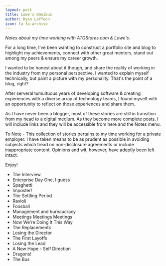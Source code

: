 ```yaml
---
layout: post
title: Lowe's Omnibus
author: Ryan Laffoon
icon: fa fa-archive
---
```

_Notes about my time working with ATGStores.com & Lowe's._

For a long time, I've been wanting to construct a portfolio site and blog to highlight my achievements, connect with other great mentors, stand out among my peers & ensure my career growth.

I wanted to be honest about it though, and share the reality of working in the industry from my personal perspective. I wanted to explain myself technically, but paint a picture with my personality. That's the point of a blog, right?

After serveral tumultuous years of developing software & creating experiences with a diverse array of technology teams, I found myself with an opportunity to reflect on those experiences and share them. 

As I have never been a blogger, most of these stories are still in transition from my head to a digital medium. As they become more complete posts, I will include links and they will be accessible from here and the Notes menu.

To Note - This collection of stories pertains to my time working for a private employer. I have taken means to be as prudent as possible in avoiding subjects which tread on non-disclosure agreements or include inappropriate content. Opinions and wit, however, have adeptly been left intact.

Enjoy!

* The Interview
* Enterprise Day One, I guess
* Spaghetti
* Imposter!
* The Settling Period
* Ravioli
* Foosball
* Management and bureaucracy
* Meetings Meetings Meetings
* Now We're Doing It This Way
* The Replacements
* Losing the Director
* The First Layoffs
* Losing the Lead
* A New Hope - Self Direction
* Dragons!
* The Bus
